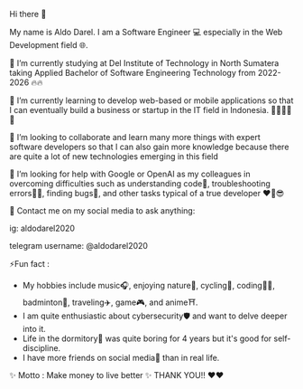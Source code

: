Hi there 👋

My name is Aldo Darel. I am a Software Engineer 💻 especially in the Web Development field 🌐. 

 🔭 I’m currently studying at Del Institute of Technology in North Sumatera taking Applied Bachelor of Software Engineering Technology from 2022-2026 🔥🔥

 🌱 I’m currently learning to develop web-based or mobile applications so that I can eventually build a business or startup in the IT field in Indonesia. 👨🏼‍💻🚀🚀

 👯 I’m looking to collaborate and learn many more things with expert software developers so that I can also gain more knowledge because there are quite a lot of new technologies emerging in this field

 🤔 I’m looking for help with Google or OpenAI as my colleagues in overcoming difficulties such as understanding code🤔, troubleshooting errors😵‍💫, finding bugs🤯, and other tasks typical of a true developer ❤️‍🔥😎

 💬 Contact me on my social media to ask anything:

   ig: aldodarel2020

   telegram username: @aldodarel2020

⚡Fun fact :  
- My hobbies include music🎧, enjoying nature🍃, cycling🚴, coding🧑‍💻, badminton🏸, traveling✈️, game🎮, and anime⛩️.
- I am quite enthusiastic about cybersecurity🛡️ and want to delve deeper into it.
- Life in the dormitory🏢 was quite boring for 4 years but it's good for self-discipline. 
- I have more friends on social media📲 than in real life.

 ✨ Motto : Make money to live better ✨
 THANK YOU!! ❤️❤️
